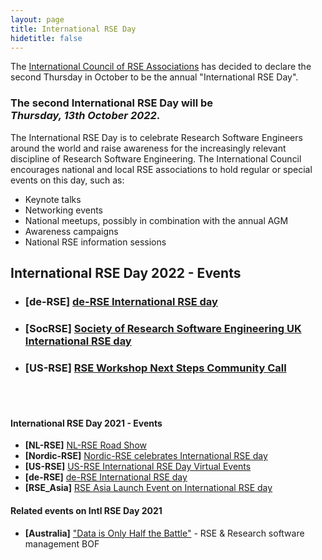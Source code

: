 ```yaml
---
layout: page
title: International RSE Day
hidetitle: false
---
```


The [International Council of RSE Associations](../council.md) has decided to declare 
the second Thursday in October to be the annual "International RSE Day". 

### The second International RSE Day will be<br>*Thursday, 13th October 2022*.

The International RSE Day is to celebrate Research Software Engineers around the world 
and raise awareness for the increasingly relevant discipline of Research Software 
Engineering. The International Council encourages national and local RSE associations to 
hold regular or special events on this day, such as:

* Keynote talks
* Networking events
* National meetups, possibly in combination with the annual AGM
* Awareness campaigns
* National RSE information sessions

## International RSE Day 2022 - Events

- ### **[de-RSE]** [de-RSE International RSE day](https://pad.gwdg.de/44b79pTvSYae9QEr8c5Dhw)
- ### **[SocRSE]** [Society of Research Software Engineering UK International RSE day](https://society-rse.org/international-rse-day-13th-october-2022/)
- ### **[US-RSE]** [RSE Workshop Next Steps Community Call](https://asu.zoom.us/meeting/register/tZ0ude-vrDIpHd0cj_pPM_5u-6gSpoZvnRoW)

<br/><br/>

#### International RSE Day 2021 - Events

- **[NL-RSE]** [NL-RSE Road Show](https://nl-rse.org/events/NL-RSE-RSE21.html)
- **[Nordic-RSE]** [Nordic-RSE celebrates International RSE day](https://nordic-rse.org/events/international-rse-day/)
- **[US-RSE]** [US-RSE International RSE Day Virtual Events](https://us-rse.org/events/2021/2021-10-intnl-rse-day)
- **[de-RSE]** [de-RSE International RSE day](https://pad.gwdg.de/s/SmDzPpyOx)
- **[RSE_Asia]** [RSE Asia Launch Event on International RSE day](https://rse-asia.github.io/RSE_Asia/)

#### Related events on Intl RSE Day 2021

- **[Australia]** ["Data is Only Half the Battle"](https://conference.eresearch.edu.au/events/data-is-only-half-the-battle/) - RSE & Research software management BOF
